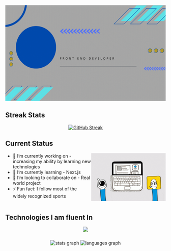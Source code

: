 <img width="100%" height="300" src="https://raw.githubusercontent.com/nisakib07/nisakib07/main/Images/Git%20cover.gif"  />

## Streak Stats

<p align="center">
  <a href="https://git.io/streak-stats">
    <img src="https://github-readme-streak-stats.herokuapp.com?user=nisakib07&theme=nightowl&card_width=600&background=45%2C23124D%2C0D0B24&border=8080EB" alt="GitHub Streak" />
  </a>
</p>

###

## Current Status

<img align="right" height="150" src="https://raw.githubusercontent.com/nisakib07/nisakib07/main/Images/web-dev-website-development.gif"  />

- 🔭 I’m currently working on - increasing my ability by learning new technologies
- 🌱 I’m currently learning - Next.js
- 👯 I’m looking to collaborate on - Real world project
- ⚡ Fun fact: I follow most of the widely recognized sports
  <br>
  <br>

###

## Technologies I am fluent In

<p align="center">
  <a href="https://skillicons.dev">
    <img src="https://skillicons.dev/icons?i=html,css,js,tailwind,react,firebase,mongodb,nodejs,expressjs,next" />
  </a>
</p>

###

<div align="center">
  <img src="https://github-readme-stats.vercel.app/api?username=nisakib07&hide_title=false&hide_rank=false&show_icons=true&include_all_commits=true&count_private=true&disable_animations=false&theme=dracula&locale=en&hide_border=false" height="150" alt="stats graph"  />
  <img src="https://github-readme-stats.vercel.app/api/top-langs?username=nisakib07&locale=en&hide_title=false&layout=compact&card_width=320&langs_count=5&theme=dracula&hide_border=false" height="150" alt="languages graph"  />
</div>
